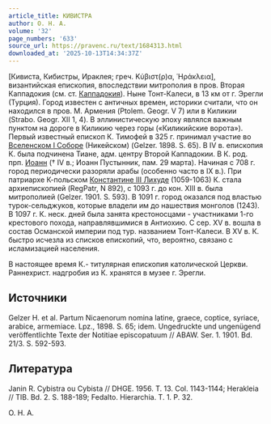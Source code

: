 ```yaml
---
article_title: КИВИСТРА
author: О. Н. А.
volume: '32'
page_numbers: '633'
source_url: https://pravenc.ru/text/1684313.html
downloaded_at: '2025-10-13T14:34:37Z'
---
```


[Кивиста, Кибистры, Ираклея; греч. Κύβιστ(ρ)α, ῾Ηράκλεια], византийская епископия, впоследствии митрополия в пров. Вторая Каппадокия (см. ст. [Каппадокия](https://pravenc.ru/text/Каппадокия.html)). Ныне Тонт-Калеси, в 13 км от г. Эрегли (Турция). Город известен с античных времен, историки считали, что он находился в пров. М. Армения (Ptolem. Geogr. V 7) или в Киликии (Strabo. Geogr. XII 1, 4). В эллинистическую эпоху являлся важным пунктом на дороге в Киликию через горы («Киликийские ворота»). Первый известный епископ К. Тимофей в 325 г. принимал участие во [Вселенском I Соборе](<https://pravenc.ru/text/Вселенском I Соборе.html>) (Никейском) (Gelzer. 1898. S. 65). В IV в. епископия К. была подчинена Тиане, адм. центру Второй Каппадокии. В К. род. прп. [Иоанн](https://pravenc.ru/text/Иоанн.html) († IV в.; Иоанн Пустынник, пам. 29 марта). Начиная с 708 г. город периодически разоряли арабы (особенно часто в IX в.). При патриархе К-польском [Константине III Лихуде](<https://pravenc.ru/text/Константине III Лихуде.html>) (1059-1063) К. стала архиепископией (RegPatr, N 892), с 1093 г. до кон. XIII в. была митрополией (Gelzer. 1901. S. 593). В 1091 г. город оказался под властью турок-сельджуков, которые владели им до нашествия монголов (1243). В 1097 г. К. неск. дней была занята крестоносцами - участниками 1-го крестового похода, направлявшимися в Антиохию. С сер. XV в. вошла в состав Османской империи под тур. названием Тонт-Калеси. В XV в. К. быстро исчезла из списков епископий, что, вероятно, связано с исламизацией населения.

В настоящее время К.- титулярная епископия католической Церкви. Раннехрист. надгробия из К. хранятся в музее г. Эрегли.

## Источники

Gelzer H. et al. Partum Nicaenorum nomina latine, graece, coptice, syriace, arabice, armemiace. Lpz., 1898. S. 65; idem. Ungedruckte und ungenügend veröffentlichte Texte der Notitiae episcopatuum // ABAW. Ser. 1. 1901. Bd. 21/3. S. 592-593.

## Литература

Janin R. Cybistra ou Cybista // DHGE. 1956. T. 13. Col. 1143-1144; Herakleia // TIB. Bd. 2. S. 188-189; Fedalto. Hierarchia. T. 1. P. 32.

О. Н. А.
